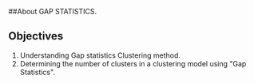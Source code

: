##About
GAP STATISTICS. 

## Objectives
1. Understanding Gap statistics Clustering method.
2. Determining the number of clusters in a clustering model using "Gap Statistics".

